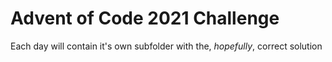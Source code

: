 # Advent of Code 2021 Challenge

Each day will contain it's own subfolder with the, *hopefully*, correct solution